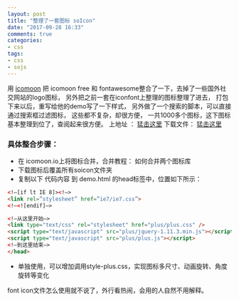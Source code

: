 ```yaml
---
layout: post
title: "整理了一套图标 soIcon"
date: "2017-09-28 16:33"
comments: true
categories:
- css
tags:
- css
- sojs
---
```


用 [icomoon](https://icomoon.io/app/#/select)
把 icomoon free 和 fontawesome整合了一下，去掉了一些国外社交网站的logo图标，
另外把之前一套在iconfont上整理的图标整理了进去，
打包下来以后，重写给他的demo写了一下样式，
另外做了一个搜索的脚本，可以直接通过搜索框过滤图标，
这些都不复杂，却很方便，
一共1000多个图标，这下图标基本整理到位了，查阅起来很方便。
上地址 ：  [猛击这里](/my/soicon/demo.html)
下载文件： [猛击这里](/my/soicon/soicon.zip)

### 具体整合步骤：
- 在 icomoon.io上将图标合并，合并教程：  如何合并两个图标库
- 下载图标后覆盖所有soicon文件夹
- 复制以下 代码内容 到 demo.html 的head标签中，位置如下所示：

```html
<!–[if lt IE 8]><!–>
<link rel=”stylesheet” href=”ie7/ie7.css”>
<!–<![endif]–>

<!–从这里开始–>
<link type="text/css" rel="stylesheet" href="plus/plus.css" />
<script type="text/javascript" src="plus/jquery-1.11.3.min.js"></script>
<script type="text/javascript" src="plus/plus.js"></script>
<!–到这里结束–>
</head>
```
- 单独使用，可以增加调用style-plus.css，实现图标多尺寸、动画旋转、角度旋转等变化

font icon文件怎么使用就不说了，外行看热闹，会用的人自然不用解释。





